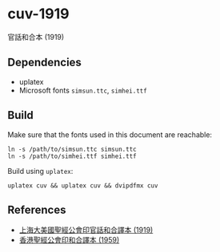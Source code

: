 # cuv-1919
官話和合本 (1919)

## Dependencies
- uplatex
- Microsoft fonts `simsun.ttc`, `simhei.ttf`

## Build
Make sure that the fonts used in this document are reachable:
```
ln -s /path/to/simsun.ttc simsun.ttc
ln -s /path/to/simhei.ttf simhei.ttf
```
Build using `uplatex`: 
```
uplatex cuv && uplatex cuv && dvipdfmx cuv
```

## References
- [上海大美國聖經公會印官話和合譯本 (1919)](https://bible.fhl.net/ob/nob.html?book=403)
- [香港聖經公會印和合譯本 (1959)](https://bible.fhl.net/ob/nob.html?book=257)
